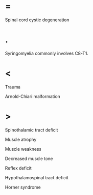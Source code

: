 # =

Spinal cord cystic degeneration

# .

Syringomyelia commonly involves C8-T1.

# <

Trauma

Arnold-Chiari malformation

# >

Spinothalamic tract deficit

Muscle atrophy

Muscle weakness

Decreased muscle tone

Reflex deficit

Hypothalamospinal tract deficit

Horner syndrome
